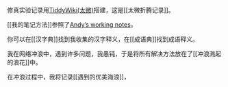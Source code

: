 修真实验记录用[TiddyWiki(太微)](https://tiddlywiki.com/#WikiText)搭建，这是[[太微折腾记录]]。

[[我的笔记方法]]参照了[Andyʼs working notes](https://notes.andymatuschak.org/)。

你可以在[[汉字典]]找到我收集的汉字释义，在[[成语典]]找到成语释义。

我在网络冲浪中，遇到许多问题，我愚钝，于是将所有解决方法放在了[[冲浪溅起的浪花]]中。

在冲浪过程中，我将记录[[遇到的优美海浪]]，